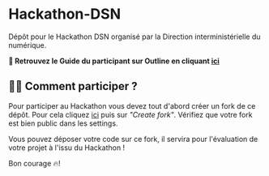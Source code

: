 # Hackathon-DSN

Dépôt pour le Hackathon DSN organisé par la Direction interministérielle du numérique.

**📙 Retrouvez le Guide du participant sur Outline en cliquant [ici](https://documentation.beta.numerique.gouv.fr/doc/guide-hackathon-dsn-Vvxa7bq3O0)**

## 👩‍💻 Comment participer ? 

Pour participer au Hackathon vous devez tout d'abord créer un fork de ce dépôt. Pour cela cliquez [ici](https://github.com/etalab-ia/Hackathon-DSN/fork) puis sur *"Create fork"*. Vérifiez que votre fork est bien public dans les settings. 

Vous pouvez déposer votre code sur ce fork, il servira pour l'évaluation de votre projet à l'issu du Hackathon ! 

Bon courage 🔥!
